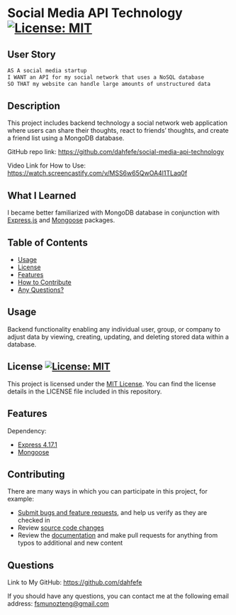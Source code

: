 # Social Media API Technology  [![License: MIT](https://img.shields.io/badge/License-MIT-yellow.svg)](https://opensource.org/licenses/MIT)

## User Story

```md
AS A social media startup
I WANT an API for my social network that uses a NoSQL database
SO THAT my website can handle large amounts of unstructured data
```

## Description

This project includes backend technology a social network web application where users can share their thoughts, react to friends’ thoughts, and create a friend list using a MongoDB database. 

GitHub repo link: https://github.com/dahfefe/social-media-api-technology

Video Link for How to Use: https://watch.screencastify.com/v/MSS6w65QwOA4l1TLaq0f

## What I Learned
  
I became better familiarized with MongoDB database in conjunction with [Express.js](https://www.npmjs.com/package/express) and [Mongoose](https://www.npmjs.com/package/mongoose) packages.

## Table of Contents

- [Usage](#usage)
- [License](#license)
- [Features](#features)
- [How to Contribute](#contributing)
- [Any Questions?](#questions)

## Usage

Backend functionality enabling any individual user, group, or company to adjust data by viewing, creating, updating, and deleting stored data within a database. 

## License [![License: MIT](https://img.shields.io/badge/License-MIT-yellow.svg)](https://opensource.org/licenses/MIT)

This project is licensed under the [MIT License](https://opensource.org/license/mit). You can find the license details in the LICENSE file included in this repository.

## Features
  
Dependency: 
- [Express 4.17.1](https://www.npmjs.com/package/express)
- [Mongoose](https://www.npmjs.com/package/mongoose)

## Contributing

There are many ways in which you can participate in this project, for example:

* [Submit bugs and feature requests](https://github.com/dahfefe/employee-management-database-tool/issues), and help us verify as they are checked in
* Review [source code changes](https://github.com/dahfefe/employee-management-database-tool/pulls)
* Review the [documentation](https://github.com/microsoft/vscode-docs) and make pull requests for anything from typos to additional and new content

## Questions
  
Link to My GitHub: https://github.com/dahfefe

If you should have any questions, you can contact me at the following email address: fsmunozteng@gmail.com
